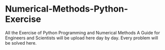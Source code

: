 # Numerical-Methods-Python-Exercise
All the Exercise of Python Programming and Numerical Methods A Guide for Engineers and Scientists will be upload here day by day. Every problem will be solved here.
